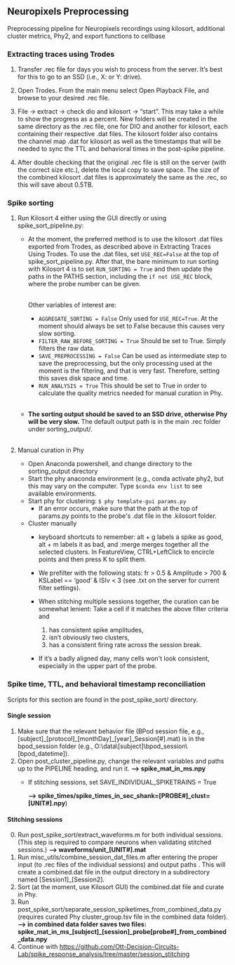 ## Neuropixels Preprocessing
Preprocessing pipeline for Neuropixels recordings using kilosort, additional cluster metrics, Phy2, and export functions to cellbase

### Extracting traces using Trodes

1) Transfer .rec file for days you wish to process from the server. It’s best for this to go to an SSD (i.e., X: or Y: drive).

2) Open Trodes. From the main menu select Open Playback File, and browse to your desired .rec file.

3) File -> extract -> check dio and kilosort -> “start”. This may take a while to show the progress as a percent.  New folders will be created in the same directory as the .rec file, one for DIO and another for kilosort, each containing their respective .dat files.  The kilosort folder also contains the channel map .dat for kilosort as well as the timestamps that will be needed to sync the TTL and behavioral times in the post-spike pipeline.

4) After double checking that the original .rec file is still on the server (with the correct size etc.), delete the local copy to save space. The size of the combined kilosort .dat files is approximately the same as the .rec, so this will save about 0.5TB.

### Spike sorting

1) Run Kilosort 4 either using the GUI directly or using spike_sort_pipeline.py:

   - At the moment, the preferred method is to use the kilosort .dat files exported from Trodes, as described above in Extracting Traces Using Trodes.
     To use the .dat files, set `USE_REC=False` at the top of spike_sort_pipeline.py.  After that, the bare minimum to run
     sorting with Kilosort 4 is to set `RUN_SORTING = True` and then update the paths in the PATHS section,
     including the `if not USE_REC` block, where the probe number can be given.<br/><br/>
   
     Other variables of interest are:
     - `AGGREGATE_SORTING = False`  Only used for `USE_REC=True`.  At the moment should always be set to False because this causes very slow sorting.
     - `FILTER_RAW_BEFORE_SORTING = True`  Should be set to True.  Simply filters the raw data.
     - `SAVE_PREPROCESSING = False`  Can be used as intermediate step to save the preprocessing, but the only processing used at the moment 
     	is the filtering, and that is very fast.  Therefore, setting this  saves disk space and time.
     - `RUN_ANALYSIS = True`  This should be set to True in order to calculate the quality metrics needed for manual curation in Phy.
	   <br/><br/>
   
	- <b>The sorting output should be saved to an SSD drive, otherwise Phy will be very slow.</b>  The default output path is in the main .rec
      folder under sorting_output/.
	  <br/><br/>


2) Manual curation in Phy 
	- Open Anaconda powershell, and change directory to the sorting_output directory 
    - Start the phy anaconda environment (e.g., conda activate phy2, but this may vary on the computer.  Type `$conda env list` to see available environments. 
    - Start phy for clustering: `$ phy template-gui params.py`
      - If an error occurs, make sure that the path at the top of params.py points to the probe's .dat file in the .kilosort folder.
	- Cluster manually 
      - keyboard shortcuts to remember: alt + g labels a spike as good, alt + m labels it as bad, and :merge merges together all the selected clusters. In FeatureView, CTRL+LeftClick to encircle points and then press K to split them. 
      - We prefilter with the following stats: fr > 0.5 & Amplitude > 700 & KSLabel == ‘good’ & ISIv < 3 (see .txt on the server for current filter settings).
	  - When stitching multiple sessions together, the curation can be somewhat lenient: Take a cell if it matches the above filter criteria and
		1) has consistent spike amplitudes,
		2) isn’t obviously two clusters,
		3) has a consistent firing rate across the session break. 
	
      - If it’s a badly aligned day, many cells won't look consistent, especially in the upper part of the probe. 

[//]: # (10&#41; Re-evaluate the cluster metrics by running rerun\_metrics\_after\_cluster\_alteration.m)

### Spike time, TTL, and behavioral timestamp reconciliation 

Scripts for this section are found in the post_spike_sort/ directory.

#### Single session

1) Make sure that the relevant behavior file (BPod session file, e.g., [subject]\_[protocol]\_[monthDay]\_[year]\_Session[#].mat) is in the bpod_session folder (e.g., O:\data\\[subject\]\bpod_session\\[bpod_datetime\]\).
2) Open post\_cluster\_pipeline.py, change the relevant variables and paths up to the PIPELINE heading, and run it.    **--> spike\_mat\_in\_ms.npy**
	- If stitching sessions, set SAVE_INDIVIDUAL_SPIKETRAINS = True

	  **--> spike\_times/spike\_times\_in\_sec\_shank=\[PROBE#\]\_clust=\[UNIT#\].npy**)


#### Stitching sessions
0) Run post\_spike\_sort/extract\_waveforms.m for both individual sessions. (This step is required to compare neurons when validating stitched sessions.) **--> waveforms/unit\_\[UNIT#\].mat**
1) Run misc_utils/combine\_session\_dat_files.m after entering the proper input (to .rec files of the individual sessions) and output paths .  This will create a combined.dat file in the output directory in a subdirectory named \[Session1\]\_\[Session2\].
2) Sort (at the moment, use Kilosort GUI) the combined.dat file and curate in Phy.
3) Run post\_spike\_sort/separate\_session\_spiketimes\_from\_combined\_data.py (requires curated Phy cluster\_group.tsv file in the combined data folder). **--> in combined data folder saves two files: spike_mat_in_ms_\[subject\]_\[session\]_probe\[probe#\]_from_combined_data.npy**
4) Continue with https://github.com/Ott-Decision-Circuits-Lab/spike_response_analysis/tree/master/session_stitching
